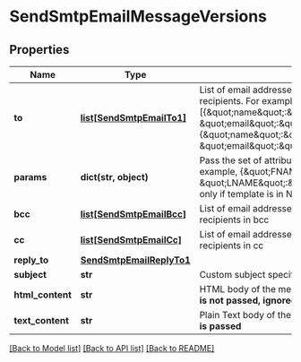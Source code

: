 # SendSmtpEmailMessageVersions

## Properties
Name | Type | Description | Notes
------------ | ------------- | ------------- | -------------
**to** | [**list[SendSmtpEmailTo1]**](SendSmtpEmailTo1.md) | List of email addresses and names (_optional_) of the recipients. For example, [{\&quot;name\&quot;:\&quot;Jimmy\&quot;, \&quot;email\&quot;:\&quot;jimmy98@example.com\&quot;}, {\&quot;name\&quot;:\&quot;Joe\&quot;, \&quot;email\&quot;:\&quot;joe@example.com\&quot;}] | 
**params** | **dict(str, object)** | Pass the set of attributes to customize the template. For example, {\&quot;FNAME\&quot;:\&quot;Joe\&quot;, \&quot;LNAME\&quot;:\&quot;Doe\&quot;}. It&#39;s considered only if template is in New Template Language format. | [optional] 
**bcc** | [**list[SendSmtpEmailBcc]**](SendSmtpEmailBcc.md) | List of email addresses and names (optional) of the recipients in bcc | [optional] 
**cc** | [**list[SendSmtpEmailCc]**](SendSmtpEmailCc.md) | List of email addresses and names (optional) of the recipients in cc | [optional] 
**reply_to** | [**SendSmtpEmailReplyTo1**](SendSmtpEmailReplyTo1.md) |  | [optional] 
**subject** | **str** | Custom subject specific to message version  | [optional] 
**html_content** | **str** | HTML body of the message. **Mandatory if &#39;templateId&#39; is not passed, ignored if &#39;templateId&#39; is passed**  | [optional] 
**text_content** | **str** | Plain Text body of the message. **Ignored if &#39;templateId&#39; is passed**  | [optional] 

[[Back to Model list]](../README.md#documentation-for-models) [[Back to API list]](../README.md#documentation-for-api-endpoints) [[Back to README]](../README.md)


